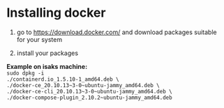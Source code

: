 # Installing docker

1) go to https://download.docker.com/ and download packages suitable for your system

2) install your packages

<b>Example on isaks machine:</b><br>
<code>sudo dpkg -i ./containerd.io_1.5.10-1_amd64.deb \\
./docker-ce_20.10.13\~3-0\~ubuntu-jammy_amd64.deb \\
./docker-ce-cli_20.10.13\~3-0\~ubuntu-jammy_amd64.deb \\
./docker-compose-plugin_2.10.2~ubuntu-jammy_amd64.deb
</code>
